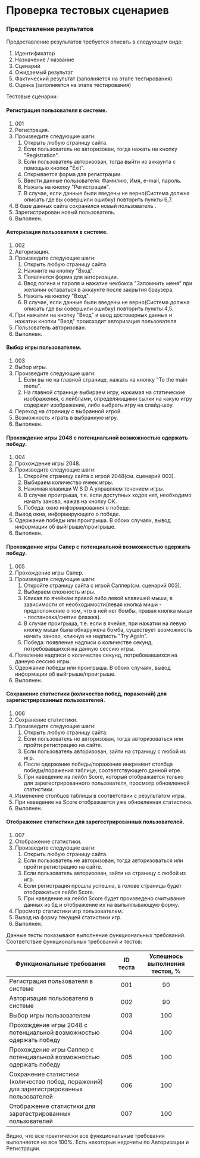 # Проверка тестовых сценариев

### Представление результатов

Предоставление результатов требуется описать в следующем виде:

1. Идентификатор
2. Назначение / название
3. Сценарий
4. Ожидаемый результат
5. Фактический результат (заполняется на этапе тестирования)
6. Оценка (заполняется на этапе тестирования)

Тестовые сценарии:

#### Регистрация пользователя в системе.

1. 001
2. Регистрация.
3. Произведите следующие шаги:
   1. Открыть любую страницу сайта.
   2. Если пользователь не авторизован, тогда нажать на кнопку "Registration".
   3. Если пользователь авторизован, тогда выйти из аккаунта с помощью кнопки "Exit".
   5. Открывается форма для регистрации.
   6. Ввести данные пользователя: Фамилию, Имя, e-mail, пароль.
   7. Нажать на кнопку "Регистрация".
   8. В случае, если данные были введены не верно(Система должна описать где вы совершили ошибку) повторить пункты 6,7.
4. В базе данных сайта сохранился новый пользователь .
5. Зарегистрирован новый пользователь.
6. Выполнен.

#### Авторизация пользователя в системе.

1. 002
2. Авторизация.
3. Произведите следующие шаги:
   1. Открыть любую страницу сайта.
   2. Нажмите на кнопку "Вход".
   3. Появляется форма для авторизации.
   4. Ввод логина и пароля и нажатие чекбокса "Запомнить меня" при желании оставаться в аккаунте после закрытия браузера.
   5. Нажать на кнопку "Вход".
   6. В случае, если данные были введены не верно(Система должна описать где вы совершили ошибку) повторить пункты 4,5.
4. При нажатии на кнопку "Вход" и ввод достоверных данных и нажатии кнопки "Вход" происходит авторизация пользователя.
5. Пользователь авторизован.
6. Выполнен.

#### Выбор игры пользователем.

1. 003
2. Выбор игры.
3. Произведите следующие шаги:
   1. Если вы не на главной странице, нажать на кнопку "To the main menu".
   2. На главной странице выбираем игру, нажимая на статические изображения, с лейблами, определяющими сылки на какую игру содержит изображение, либо выбрать игру на слайд-шоу.
4. Переход на страницу с выбранной игрой.
5. Возможность играть в выбранную игру.
6. Выполнен.

#### Прохождение игры 2048 с потенциальной возможностью одержать победу.

1. 004
2. Прохождение игры 2048.
3. Произведите следующие шаги:
   1. Откройте страницу сайта с игрой 2048(см. сценарий 003).
   2. Выбираем количество ячеек игры.
   3. Нажимая клавиши W S D A управляем течением игры.
   4. В случае проигрыша, т.е. если доступных ходов нет, необходимо начать заново, нажав на кнопку OK.
   5. Победа: окно информирования о победе.
4. Вывод окна, информирующего о победе.
5. Одержание победы или проигрыша. В обоих случаях, вывод информации об выйгрыше/проигрыше.
6. Выполнен.

#### Прохождение игры Сапер с потенциальной возможностью одержать победу.

1. 005
2. Прохождение игры Сапер.
3. Произведите следующие шаги:
   1. Откройте страницу сайта с игрой Саппер(см. сценарий 003).
   2. Выбираем сложность игры.
   3. Кликая по ячейкам правой либо левой клавишей мыши, в зависимости от необходимости(левая кнопка миши - предположение о том, что в ней нет бомбы, правая кнопка мыши - постановка/снятие флажка).
   4. В случае проигрыша, т.е. если в ячейке, при нажатии на левую кнопку мыши была обнаружена бомба, существует возможность начать заново, кликнув на надписть "Try Again".
   5. Победа: появление надписи о количестве секунд, потребовавшихся на данную сессию игры.
4. Появление надписи о количестве секунд, потребовавшихся на данную сессию игры.
5. Одержание победы или проигрыша. В обоих случаях, вывод информации об выйгрыше/проигрыше.
6. Выполнен.

#### Сохранение статистики (количество побед, поражений) для зарегистрированных пользователей.

1. 006
2. Сохранение статистики.
3. Произведите следующие шаги:
   1. Открыть любую страницу сайта.
   2. Если пользователь не авторизован, тогда авторизоваться или пройти регистрацию на сайте.
   3. Если пользователь авторизован, зайти на страницу с любой из игр.
   4. После одержание победы/поражение инкремент столбца победы/поражения таблице, соответствующего данной игре.
   5. При наведение на лейбл Score, который отображается только для зарегестрированного пользователя, просмотр обновленной статистики.
4. Изменение столбцов таблицы в соответствии с результатом игры.
5. При наведение на Score отображается уже обновленная статистика.
6. Выполнен.

#### Отображение статистики для зарегестрированных пользователей.

1. 007
2. Отображение статистики.
3. Произведите следующие шаги:
   1. Открыть любую страницу сайта.
   2. Если пользователь не авторизован, тогда авторизоваться или пройти регистрацию на сайте.
   3. Если пользователь авторизован, зайти на страницу с любой из игр.
   4. Если регистрация прошла успешна, в голове страницы будет отображаться лейбл Score.
   5. При наведение на лейбл Score будет произведено считывание данных из бд и отображение их на выпыплывающую форму.
4. Просмотр статистики игр пользователем.
5. Вывод на форму текущей статистики игр.
6. Выполнен.


Данные тесты показывают выполнение функциональных требований. Соответствие функциональных требований и тестов:

| Функциональные требования                | ID теста | Успешнось выполнения тестов, % |
| ---------------------------------------- | :------: | :----------------------------: |
| Регистрация пользователя в системе		           |    001    |  90  | 
| Авторизация пользователя в системе                 |    002    |  90  |
| Выбор игры пользователем                |    003    |  100  |
| Прохождение игры 2048 с потенциальной возможностью одержать победу                 |    004    |  100  |
| Прохождение игры Саппер с потенциальной возможностью одержать победу               |    005    |  100 |
| Сохранение статистики (количество побед, поражений) для зарегистрированных пользователей |    006   | 100 |
| Отображение статистики для зарегестрированных пользователей               |    007    |  100  |

Видно, что все практически все функциональные требования выполняется на все 100%. Есть некоторые недочеты по Авторизации и Регистрации.
